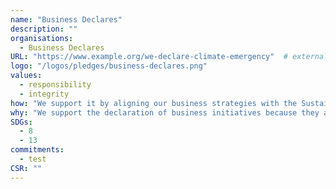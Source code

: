 ```yaml
---
name: "Business Declares"
description: ""
organisations: 
  - Business Declares
URL: "https://www.example.org/we-declare-climate-emergency"  # external or internal URL to pledge site or info
logo: "/logos/pledges/business-declares.png"
values: 
  - responsibility
  - integrity
how: "We support it by aligning our business strategies with the Sustainable Development Goals (SDGs), actively engaging stakeholders, and integrating our core values into our operations to foster sustainable practices."
why: "We support the declaration of business initiatives because they align with our commitment to sustainable development goals (SDGs) and reflect our core values. By pledging to these initiatives, we contribute to positive social and environmental impacts, ensuring that our business practices are responsible and beneficial for both our community and the planet."
SDGs: 
  - 8
  - 13
commitments:
  - test
CSR: ""
---
```

